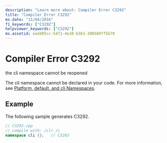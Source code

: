 ```yaml
---
description: "Learn more about: Compiler Error C3292"
title: "Compiler Error C3292"
ms.date: "11/04/2016"
f1_keywords: ["C3292"]
helpviewer_keywords: ["C3292"]
ms.assetid: ead485cc-5471-4e10-b361-300589ff5b70
---
```

# Compiler Error C3292

the cli namespace cannot be reopened

The cli namespace cannot be declared in your code.  For more information, see [Platform, default, and cli Namespaces](../../extensions/platform-default-and-cli-namespaces-cpp-component-extensions.md).

## Example

The following sample generates C3292.

```cpp
// C3292.cpp
// compile with: /clr /c
namespace cli {};   // C3292
```
